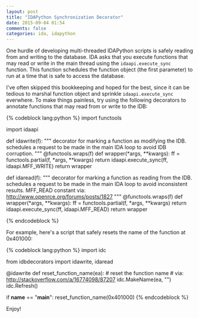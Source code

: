 ```yaml
---
layout: post
title: "IDAPython Synchronization Decorator"
date: 2015-09-04 01:54
comments: false
categories: ida, idapython
---
```

One hurdle of developing multi-threaded IDAPython scripts is safely reading from
and writing to the database. IDA asks that you execute functions that may read
or write in the main thread using the `idaapi.execute_sync` function. This function
schedules the function object (the first parameter) to run at a time that is safe
to access the database.

I've often skipped this bookkeeping and hoped for the best, since it can be tedious
to marshal function object and sprinkle `idaapi.execute_sync` everwhere. To make
things painless, try using the following decorators to annotate functions that
may read from or write to the IDB:


{% codeblock lang:python %}
import functools

import idaapi


def idawrite(f):
    """
    decorator for marking a function as modifying the IDB.
    schedules a request to be made in the main IDA loop to avoid IDB corruption.
    """
    @functools.wraps(f)
    def wrapper(*args, **kwargs):
        ff = functools.partial(f, *args, **kwargs)
        return idaapi.execute_sync(ff, idaapi.MFF_WRITE)
    return wrapper


def idaread(f):
    """
    decorator for marking a function as reading from the IDB.
    schedules a request to be made in the main IDA loop to avoid
      inconsistent results.
    MFF_READ constant via: http://www.openrce.org/forums/posts/1827
    """
    @functools.wraps(f)
    def wrapper(*args, **kwargs):
        ff = functools.partial(f, *args, **kwargs)
        return idaapi.execute_sync(ff, idaapi.MFF_READ)
    return wrapper

{% endcodeblock %}

For example, here's a script that safely resets the name of the function at 0x401000:

{% codeblock lang:python %}
import idc

from idbdecorators import idawrite, idaread


@idawrite
def reset_function_name(ea):
    # reset the function name
    # via: http://stackoverflow.com/a/16774098/87207
    idc.MakeName(ea, "")
    idc.Refresh()

if __name__ == "__main__":
    reset_function_name(0x401000)
{% endcodeblock %}

Enjoy!
